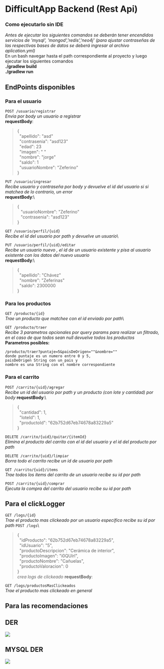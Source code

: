 # DifficultApp Backend (Rest Api)


### Como ejecutarlo sin IDE
*Antes de ejecutar los siguientes comandos se deberán tener encendidos servicios de 'mysql', 'mongod','redis','neo4j' (para ajustar contraseñas de las respectivas bases de datos se deberá ingresar al archivo aplication.yml)*
\
En un bash navegar hasta el path correspondiente al proyecto y luego ejecutar los siguientes comandos\
**./gradlew build** \
**./gradlew run**

## EndPoints disponibles

### Para el usuario

`POST /usuario/registrar`\
*Envia por body un usuario a registrar*\
**requestBody**:
>{\
&ensp;"apellido": "asd"\
&ensp;"contrasenia": "asd123"\
&ensp;"edad": 23\
&ensp;"imagen": " "\
&ensp;"nombre": "jorge"\
&ensp;"saldo": 1\
&ensp;"usuarioNombre": "Zeferino"\
>}

`PUT /usuario/ingresar`\
*Recibe usuario y contraseña por body y devuelve el id del usuario si si matchea de lo contrario, un error*\
**requestBody**:\
>{\
&ensp; "usuarioNombre": "Zeferino"\
&ensp; "contrasenia": "asd123"\
>}

`GET /usuario/perfil/{uid}`\
*Recibe el id del usuario por path y devuelve un usuario*\

`PUT /usuario/perfil/{uid}/editar`\
*Recibe un usuario nuevo , el id de un usuario existente y pisa al usuario existente con los datos del nuevo usuario*\
**requestBody**:\
>{\
&ensp;"apellido": "Chávez"\
&ensp;"nombre": "Zeferinas"\
&ensp;"saldo": 2300000\
>}

### Para los productos

`GET /producto/{id}`\
*Trae un producto que matchee con el id enviado por path*\

`GET /producto/traer`\
*Recibe 3 parametros opcionales por query params para realizar un filtrado, en el caso de que todos sean null devuelve todos los productos*\
**Parametros posibles:**

    /producto/traer?puntaje=5&paisDeOrigen=""&nombre=""
    donde puntaje es un numero entre 0 y 5,
    paisDeOrigen String con un pais y
    nombre es una String con el nombre correspondiente
     



### Para el carrito
`POST /carrito/{uid}/agregar`\
*Recibe un id del usuario por path y un producto (con lote y cantidad) por body*
**requestBody**:\
>{\
&ensp;"cantidad": 1,\
&ensp;"loteId": 1,\
&ensp;"productoId": "62b752d67eb74678a83229a5"\
>}

`DELETE /carrito/{uid}/quitar/{itemId}`\
*Elimina el producto del carrito con el id del usuario y el id del producto por path*

`DELETE /carrito/{uid}/limpiar`\
*Borra todo el carrito recibe un id de usuario por path*

`GET /carrito/{uid}/items`\
*Trae todos los items del carrito de un usuario recibe su id por path*

`POST /carrito/{uid}/comprar`\
*Ejecuta la compra del carrito del usuario recibe su id por path*

## Para el clickLogger
`GET /logs/{id}`\
*Trae el producto mas clickeado por un usuario especifico recibe su id por path*
`POST /logs`\
>{\
&ensp;"idProducto": "62b752d67eb74678a83229a5",\
&ensp;"idUsuario": "5",\
&ensp;"productoDescripcion": "Cerámica de interior",\
&ensp;"productoImagen": "i0QUlrl",\
&ensp;"productoNombre": "Cañuelas",\
&ensp;"productoValoracion": 0\
>}\
*crea logs de clickeado*
**requestBody**:

`GET /logs/productosMasClickeados`\
*Trae el producto mas clickeado en general*
## Para las recomendaciones

## DER
![](https://i.imgur.com/AZF5yKi.png)

## MYSQL DER
![](https://i.imgur.com/qPlrocx.png)
